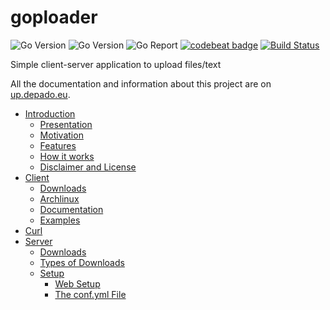 # goploader

![Go Version](https://img.shields.io/badge/go-1.5-brightgreen.svg)
![Go Version](https://img.shields.io/badge/go-1.6-brightgreen.svg)
![Go Report](https:///badge/github.com/Depado/goploader)
[![codebeat badge](https://codebeat.co/badges/0faefc03-91a4-41e7-a955-ccd8c1b096cd)](https://codebeat.co/projects/github-com-depado-goploader)
[![Build Status](https://drone.depado.eu/api/badges/Depado/goploader/status.svg)](https://drone.depado.eu/Depado/goploader)

Simple client-server application to upload files/text

All the documentation and information about this project are on [up.depado.eu](https://up.depado.eu).

- [Introduction](https://up.depado.eu/#introduction)
  - [Presentation](https://up.depado.eu/#introduction-presentation)
  - [Motivation](https://up.depado.eu/#introduction-motivation)
  - [Features](https://up.depado.eu/#introduction-features)
  - [How it works](https://up.depado.eu/#introduction-how)
  - [Disclaimer and License](https://up.depado.eu/#introduction-disclaimer)
- [Client](https://up.depado.eu/#client)
  - [Downloads](https://up.depado.eu/#client-downloads)
  - [Archlinux](https://up.depado.eu/#client-archlinux)
  - [Documentation](https://up.depado.eu/#client-documentation)
  - [Examples](https://up.depado.eu/#client-examples)
- [Curl](https://up.depado.eu/#curl)
- [Server](https://up.depado.eu/#server)
  - [Downloads](https://up.depado.eu/#server-downloads)
  - [Types of Downloads](https://up.depado.eu/#server-downloads-explanations)
  - [Setup](https://up.depado.eu/#server-setup)
    - [Web Setup](https://up.depado.eu/#server-setup-web)
    - [The conf.yml File](https://up.depado.eu/#server-setup-conf)
